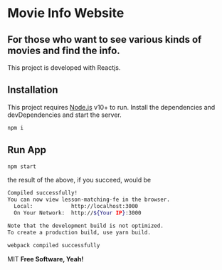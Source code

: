 # Movie Info Website
## For those who want to see various kinds of movies and find the info.

This project is developed with Reactjs.

## Installation
This project requires [Node.js](https://nodejs.org/) v10+ to run.
Install the dependencies and devDependencies and start the server.

```sh
npm i
```

## Run App
```sh
npm start
```
the result of the above, if you succeed, would be

```sh
Compiled successfully!
You can now view lesson-matching-fe in the browser.
  Local:            http://localhost:3000
  On Your Network:  http://${Your IP}:3000

Note that the development build is not optimized.
To create a production build, use yarn build.

webpack compiled successfully
```

MIT
**Free Software, Yeah!**